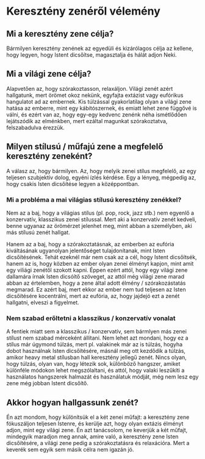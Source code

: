 # Keresztény zenéről vélemény

## Mi a keresztény zene célja?

Bármilyen keresztény zenének az egyedüli és kizárólagos célja az kellene, hogy legyen, hogy Istent dicsőítse, magasztalja és hálát adjon Neki.

## Mi a világi zene célja?

Alapvetően az, hogy szórakoztasson, relaxáljon. Világi zenét azért hallgatunk, mert örömet okoz nekünk, egyfajta extázist vagy eufórikus hangulatot ad az embernek. Kis túlzással gyakorlatilag olyan a világi zene hatása az emberre, mint egy kábítószernek, és emiatt lehet zene függővé is válni, és ezért van az, hogy egy-egy kedvenc zenénk néha ismétlődően lejátszódik az elménkben, mert ezáltal magunkat szórakoztatva, felszabadulva érezzük.

## Milyen stílusú / műfajú zene a megfelelő keresztény zeneként?

A válasz az, hogy bármilyen. Az, hogy melyik zenei stílus megfelelő, az egy teljesen szubjektív dolog, egyéni ízlés kérdése. Egy a lényeg, mégpedig az, hogy csakis Isten dicsőítése legyen a középpontban.

### Mi a probléma a mai világias stílusú keresztény zenékkel?

Nem az a baj, hogy a világias stílus (pl. pop, rock, jazz stb.) nem egyenlő a konzervatív, klasszikus zenei stílussal. Mert aki a konzervatív zenét kedveli, benne ugyanaz az örömérzet jelenhet meg, mint abban a személyben, aki más stílusú zenét hallgat.

Hanem az a baj, hogy a szórakoztatásnak, az emberben az eufória kiváltásának ugyanolyan jelentőséget tulajdonítanak, mint Isten dicsőítésének. Tehát ezeknél már nem csak az a cél, hogy Istent dicsőítsék, hanem az is, hogy közben az ember olyan zenei élményt kapjon, mint amit egy viliági zenétől szokott kapni. Éppen ezért attól, hogy egy világi zene dallamára írnak Isten dicsóítő szöveget, az attól még világi zene marad abban az értelemben, hogy a zene által adott élmény / szórakozástatás megmarad. Ez azért baj, mert ekkor az ember nem tud teljesen az Isten dicsőítésére kocentrálni, mert az eufória, az, hogy jajdejó ezt a zenét hallgatni, elveszi a figyelmet.

### Nem szabad erőltetni a klasszikus / konzervatív vonalat

A fentiek miatt sem a klasszikus / konzervatív, sem bármlyen más zenei stílust nem szabad mérceként állítani. Nem lehet azt mondani, hogy ez a stílus már úgymond túlzás, mert pl. valakinek már az is túlzás, hogyha dobot használnak Isten dicsőítésére, másnál meg ott kezdődik a túlzás, amikor heavy metal stílusban hall keresztény jellegű zenét. Nincs olyan, hogy túlzás, olyan van, hogy létezik sok, különböző hangszer, amiket különféle módokon lehet megszólaltani, és attól, hogy valaki leszűkíti a használatos hangszerek halmazát és használatuk módját, még nem lesz egy zene még jobban Istent dicsőítő.

## Akkor hogyan hallgassunk zenét?

Én azt mondom, hogy különítsük el a két zenei műfajt: a keresztény zene fókuszáljon teljesen Istenre, és kerülje azt, hogy olyan extázis élményt adjon, mint egy világi zene. Én azt tanácsolom, ne keverjük a két műfajt, mindegyik maradjon meg annak, amire való, a keresztény zene Isten dicsőítésére, a világi zene pedig a szórakoztatásra és relaxációra. Mert a keverék sem egyik sem másik célra nem igazán jó.








